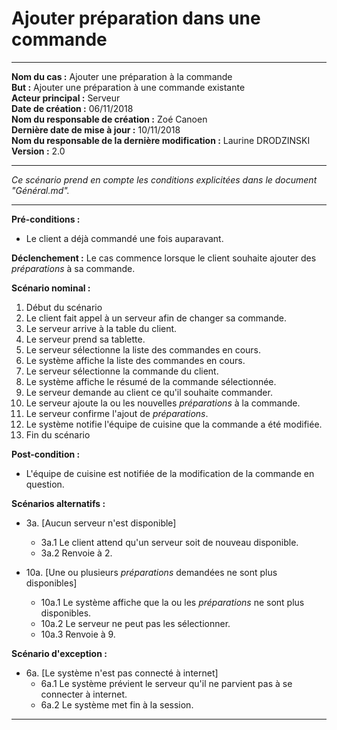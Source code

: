 # Ajouter préparation dans une commande

---

**Nom du cas :** Ajouter une préparation à la commande  
**But :** Ajouter une préparation à une commande existante  
**Acteur principal :** Serveur  
**Date de création :** 06/11/2018  
**Nom du responsable de création :** Zoé Canoen  
**Dernière date de mise à jour :** 10/11/2018  
**Nom du responsable de la dernière modification :** Laurine DRODZINSKI  
**Version :** 2.0

---

*Ce scénario prend en compte les conditions explicitées dans le document "Général.md".*

------

**Pré-conditions :**
- Le client a déjà commandé une fois auparavant.  

**Déclenchement :** Le cas commence lorsque le client souhaite ajouter des *préparations* à sa commande.

**Scénario nominal :**  

1. Début du scénario
2. Le client fait appel à un serveur afin de changer sa commande.  
3. Le serveur arrive à la table du client.  
4. Le serveur prend sa tablette.  
5. Le serveur sélectionne la liste des commandes en cours.  
6. Le système affiche la liste des commandes en cours.  
7. Le serveur sélectionne la commande du client.  
8. Le système affiche le résumé de la commande sélectionnée.  
9. Le serveur demande au client ce qu'il souhaite commander.
10. Le serveur ajoute la ou les nouvelles *préparations* à la commande.  
11. Le serveur confirme l'ajout de *préparations*.  
12. Le système notifie l'équipe de cuisine que la commande a été modifiée.
13. Fin du scénario

**Post-condition :**
- L'équipe de cuisine est notifiée de la modification de la commande en question.  

**Scénarios alternatifs :**
- 3a. [Aucun serveur n'est disponible]
  - 3a.1 Le client attend qu'un serveur soit de nouveau disponible.
  - 3a.2 Renvoie à 2.

- 10a. [Une ou plusieurs *préparations* demandées ne sont plus disponibles]
  - 10a.1 Le système affiche que la ou les *préparations* ne sont plus disponibles.
  - 10a.2 Le serveur ne peut pas les sélectionner.
  - 10a.3 Renvoie à 9.  

**Scénario d'exception :**
- 6a. [Le système n'est pas connecté à internet]
  - 6a.1 Le système prévient le serveur qu'il ne parvient pas à se connecter à internet.
  - 6a.2 Le système met fin à la session.  


------
